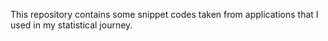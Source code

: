This repository contains some snippet codes taken from applications that I used in my statistical journey.
